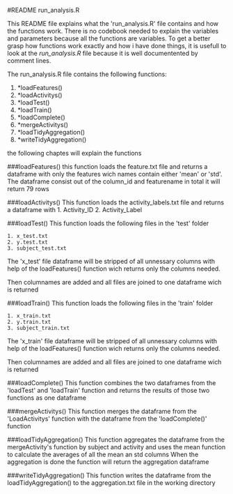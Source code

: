 #README run_analysis.R

This README file explains what the 'run_analysis.R' file contains and how the functions work.
There is no codebook needed to explain the variables and parameters because all the functions are variables.
To get a better grasp how functions work exactly 
and how i have done things, it is usefull to look at the *run_analysis.R* file because it is well documentented by comment lines.

The run_analysis.R file contains the following functions:
 1. *loadFeatures()
 2. *loadActivitys()
 3. *loadTest()
 4. *loadTrain()
 5. *loadComplete()
 6. *mergeActivitys()
 7. *loadTidyAggregation()
 8. *writeTidyAggregation()
 
the following chaptes will explain the functions
 
###loadFeatures()
this function loads the feature.txt file and returns a dataframe with 
only the features wich names contain either 'mean' or 'std'.
The dataframe consist out of the column_id and featurename 
in total it will return 79 rows 

###loadActivitys()
This function loads the activity_labels.txt file and returns a dataframe with
	1. Activity_ID
	2. Activity_Label

###loadTest()
This function loads the following files in the 'test' folder

	1. x_test.txt
	2. y.test.txt
	3. subject_test.txt

The 'x_test' file dataframe will be stripped of all unnessary columns with help of
the loadFeatures() function wich returns only the columns needed.

Then columnames are added and all files are joined to one dataframe wich is returned


###loadTrain()
This function loads the following files in the 'train' folder

	1. x_train.txt
	2. y.train.txt
	3. subject_train.txt

The 'x_train' file dataframe will be stripped of all unnessary columns with help of
the loadFeatures() function wich returns only the columns needed.

Then columnames are added and all files are joined to one dataframe wich is returned

###loadComplete()
This function combines the two dataframes from the 'loadTest' and 'loadTrain' function
and returns the results of those two functions as one dataframe

###mergeActivitys()
This function merges the dataframe from the 'LoadActivitys' function with 
the dataframe from the 'loadComplete()' function

###loadTidyAggregation()
This function aggregates the dataframe from the mergeActivity's function 
by subject and activity and uses the mean function to calculate the averages of all the mean an std columns
When the aggregation is done the function will return the aggregation dataframe

###writeTidyAggregation()
This function writes the dataframe from the loadTidyAggregation() to the 
aggregation.txt file in the working directory






 
